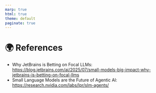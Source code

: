 ```yaml
---
marp: true
html: true
theme: default
paginate: true
---
```

# 🌍 References

- Why JetBrains is Betting on Focal LLMs: https://blog.jetbrains.com/ai/2025/07/small-models-big-impact-why-jetbrains-is-betting-on-focal-llms
- Small Language Models are the Future of Agentic AI: https://research.nvidia.com/labs/lpr/slm-agents/
<!--
## Validate some assumptions about <span class="dodgerblue">very very small</span> LLMs

## Focal LLMs
> https://blog.jetbrains.com/ai/2025/07/small-models-big-impact-why-jetbrains-is-betting-on-focal-llms
- Under **`10 billion parameters`**
- Specialized (coding, medicine, law…)
- Optimized for cost and speed
- Focal models enable:
    - Lower expenses
    - Greater flexibility for enterprise integration and compliance
> JetBrains sees the future of AI in specialization and sustainability.
-->